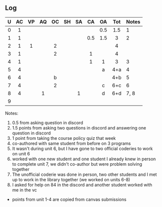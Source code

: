 ## Log ##

| U | AC | VP | AQ | OC | SH | SA | CA | OA | Tot | Notes
|:-:|:--:|:--:|:--:|:--:|:--:|:--:|:--:|:--:|:---:|:--------
| 0 |  1 |    |    |    |    |    |    | 0.5| 1.5 | 1
| 1 |  1 |    |    |    |    |    | 0.5| 1.5|  3  | 2
| 2 |  1 |  1 |    |  2 |    |    |    |    |  4  |
| 3 |  1 |    |    |  2 |    |    |  1 |    |  4  |
| 4 |  1 |    |    |    |    |    |  1 |  1 |  3  | 3
| 5 |  4 |    |    |    |    |    |    |  a | 4+a | 4
| 6 |  4 |    |    |  b |    |    |    |    | 4+b | 5
| 7 |  4 |    |    |  2 |    |    |    |  c | 6+c | 6
| 8 |  4 |    |  1 |    |    |  1 |    |  d | 6+d | 7, 8
| 9 |

Notes:
1. 0.5 from asking question in discord
2. 1.5 points from asking two questions in discord and answering one question in discord
3. 1 point from taking the course policy quiz that week
4. co-authored with same student from before on 3 programs
5. It wasn't during unit 6, but I have gone to two official coderies to work on unit 6 
6. worked with one new student and one student I already knew in person to complete unit 7, 
we didn't co-author but were problem solving together
7. The unofficial coderie was done in person, 
two other students and I met up to work in the library together (we worked on units 6-8)
8. I asked for help on 84 in the discord and another student worked with me in the vc

+ points from unit 1-4 are copied from canvas submissions